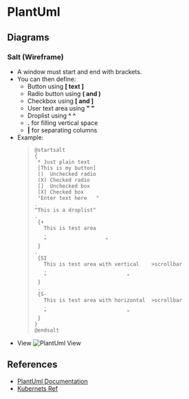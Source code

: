 # PlantUml

## Diagrams
### Salt (Wireframe)
* A window must start and end with brackets. 
* You can then define:
  * Button using **[ text ]**
  * Radio button using **( and )**
  * Checkbox using **[ and ]**
  * User text area using **" "**
  * Droplist using **^ ^**
  * **.** for filling vertical space
  * **|** for separating columns
* Example:
    >```
    >@startsalt
    >{
    >  * Just plain text
    >  [This is my button]
    >  ()  Unchecked radio
    >  (X) Checked radio
    >  []  Unchecked box
    >  [X] Checked box
    >  "Enter text here   "
    > .
    > ^This is a droplist^
    > .
    >  {+  
    >    This is test area
    >    . 
    >    "                   "
    >  }
    > .
    >  {SI  
    >    This is test area with vertical    >scrollbar
    >    .     
    >    "                          "
    >  }
    >  .
    >  {S-  
    >    This is test area with horizontal  >scrollbar
    >    .     
    >    "                          "
    >  }
    >}
    >@endsalt
    >```
* View
   ![PlantUml View](http://plantuml.com/plantuml/proxy?cache=no&src=https://raw.githubusercontent.com/deepaksama/Knowledge/main/plantuml/templates/plantuml-example.puml)
   
## References
* [PlantUml Documentation](https://plantuml.com)
* [Kubernets Ref](https://github.com/dcasati/kubernetes-PlantUML)
